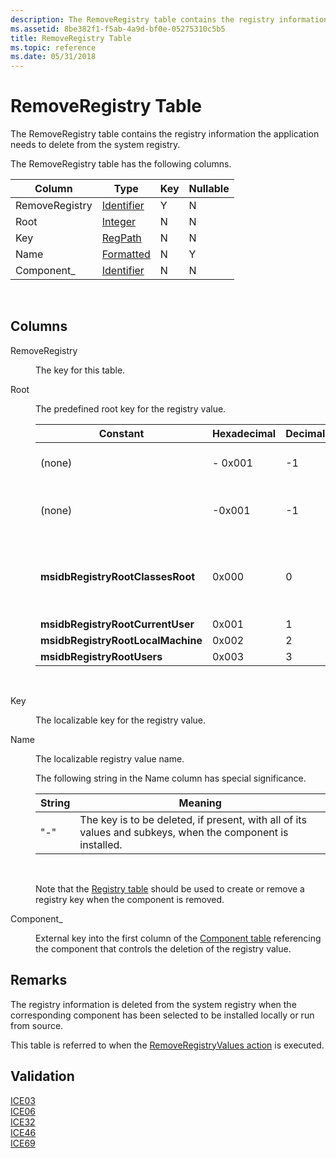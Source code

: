 ```yaml
---
description: The RemoveRegistry table contains the registry information the application needs to delete from the system registry.
ms.assetid: 8be382f1-f5ab-4a9d-bf0e-05275310c5b5
title: RemoveRegistry Table
ms.topic: reference
ms.date: 05/31/2018
---
```


# RemoveRegistry Table

The RemoveRegistry table contains the registry information the application needs to delete from the system registry.

The RemoveRegistry table has the following columns.



| Column         | Type                         | Key | Nullable |
|----------------|------------------------------|-----|----------|
| RemoveRegistry | [Identifier](identifier.md) | Y   | N        |
| Root           | [Integer](integer.md)       | N   | N        |
| Key            | [RegPath](regpath.md)       | N   | N        |
| Name           | [Formatted](formatted.md)   | N   | Y        |
| Component\_    | [Identifier](identifier.md) | N   | N        |



 

## Columns

<dl> <dt>

<span id="RemoveRegistry"></span><span id="removeregistry"></span><span id="REMOVEREGISTRY"></span>RemoveRegistry
</dt> <dd>

The key for this table.

</dd> <dt>

<span id="Root"></span><span id="root"></span><span id="ROOT"></span>Root
</dt> <dd>

The predefined root key for the registry value.



| Constant                          | Hexadecimal | Decimal | Root key                                                                                                                                                                                                           |
|-----------------------------------|-------------|---------|--------------------------------------------------------------------------------------------------------------------------------------------------------------------------------------------------------------------|
| (none)                            | \- 0x001    | -1      | **HKEY\_CURRENT\_USER** Installer sets this key while doing a per-user installation.<br/>                                                                                                                    |
| (none)                            | -0x001      | -1      | **HKEY\_LOCAL\_MACHINE**Installer sets this key while doing an all-users installation with [**ALLUSERS**](allusers.md) set to 1.<br/>                                                                       |
| **msidbRegistryRootClassesRoot**  | 0x000       | 0       | **HKEY\_CLASSES\_ROOT**The installer removes the value from the **HKCU\\Software\\Classes** hive during installations in the per-user and per-machine [installation context](installation-context.md).<br/> |
| **msidbRegistryRootCurrentUser**  | 0x001       | 1       | **HKEY\_CURRENT\_USER**                                                                                                                                                                                            |
| **msidbRegistryRootLocalMachine** | 0x002       | 2       | **HKEY\_LOCAL\_MACHINE**                                                                                                                                                                                           |
| **msidbRegistryRootUsers**        | 0x003       | 3       | **HKEY\_USERS**                                                                                                                                                                                                    |



 

</dd> <dt>

<span id="Key"></span><span id="key"></span><span id="KEY"></span>Key
</dt> <dd>

The localizable key for the registry value.

</dd> <dt>

<span id="Name"></span><span id="name"></span><span id="NAME"></span>Name
</dt> <dd>

The localizable registry value name.

The following string in the Name column has special significance.



| String | Meaning                                                                                                    |
|--------|------------------------------------------------------------------------------------------------------------|
| "-"    | The key is to be deleted, if present, with all of its values and subkeys, when the component is installed. |



 

Note that the [Registry table](registry-table.md) should be used to create or remove a registry key when the component is removed.

</dd> <dt>

<span id="Component_"></span><span id="component_"></span><span id="COMPONENT_"></span>Component\_
</dt> <dd>

External key into the first column of the [Component table](component-table.md) referencing the component that controls the deletion of the registry value.

</dd> </dl>

## Remarks

The registry information is deleted from the system registry when the corresponding component has been selected to be installed locally or run from source.

This table is referred to when the [RemoveRegistryValues action](removeregistryvalues-action.md) is executed.

## Validation

<dl>

[ICE03](ice03.md)  
[ICE06](ice06.md)  
[ICE32](ice32.md)  
[ICE46](ice46.md)  
[ICE69](ice69.md)  
</dl>

 

 




